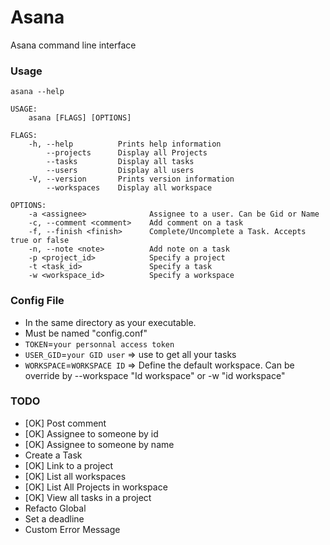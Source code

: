 # Asana
 Asana command line interface

### Usage
```
asana --help

USAGE:
    asana [FLAGS] [OPTIONS]

FLAGS:
    -h, --help          Prints help information
        --projects      Display all Projects
        --tasks         Display all tasks
        --users         Display all users
    -V, --version       Prints version information
        --workspaces    Display all workspace

OPTIONS:
    -a <assignee>              Assignee to a user. Can be Gid or Name
    -c, --comment <comment>    Add comment on a task
    -f, --finish <finish>      Complete/Uncomplete a Task. Accepts true or false
    -n, --note <note>          Add note on a task
    -p <project_id>            Specify a project
    -t <task_id>               Specify a task
    -w <workspace_id>          Specify a workspace
```

### Config File

 * In the same directory as your executable.
 * Must be named "config.conf"
 * `TOKEN`=`your personnal access token`
 * `USER_GID`=`your GID user` => use to get all your tasks
 * `WORKSPACE`=`WORKSPACE ID` => Define the default workspace. Can be override by --workspace "Id workspace" or -w "id workspace"
 
### TODO 

 * [OK] Post comment
 * [OK] Assignee to someone by id
 * [OK] Assignee to someone by name
 * Create a Task
 * [OK] Link to a project
 * [OK] List all workspaces
 * [OK] List All Projects in workspace
 * [OK] View all tasks in a project
 * Refacto Global
 * Set a deadline
 * Custom Error Message
